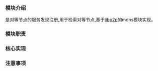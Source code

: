 ### 模块介绍
是对等节点的服务发现注册,用于检索对等节点,基于[libp2p](https://github.com/libp2p/go-libp2p)的mdns模块实现。

### 模块职责


### 核心实现


### 注意事项